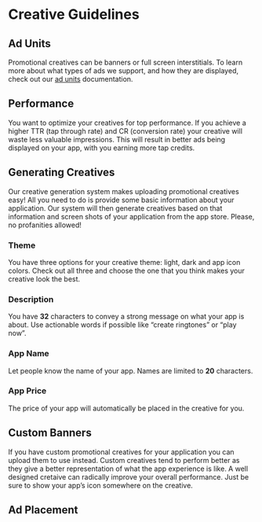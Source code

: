 # Creative Guidelines 


## Ad Units

Promotional creatives can be banners or full screen interstitials. To learn more about what types of ads we support, and how they are displayed, check out our [ad units](doc/make-money/ad-overview) documentation.

## Performance

You want to optimize your creatives for top performance. If you achieve a higher TTR (tap through rate) and CR (conversion rate) your creative will waste less valuable impressions.  This will result in better ads being displayed on your app, with you earning more tap credits. 

## Generating Creatives

Our creative generation system makes uploading promotional creatives easy! All you need to do is provide some basic information about your application. Our system will then generate creatives based on that information and screen shots of your application from the app store. Please,  no profanities allowed! 

### Theme

You have three options for your creative theme: light, dark and app icon colors.  Check out all three and choose the one that you think makes your creative look the best.

### Description

You have **32** characters to convey a strong message on what your app is about. Use actionable words if possible like “create ringtones” or “play now”. 

### App Name

Let people know the name of your app. Names are limited to **20** characters.

### App Price

The price of your app will automatically be placed in the creative for you.

## Custom Banners

If you have custom promotional creatives for your application you can upload them to use instead. Custom creatives tend to perform better as they give a better representation of what the app experience is like. A well designed cretaive can radically improve your overall performance. Just be sure to show your app’s icon somewhere on the creative.

## Ad Placement
